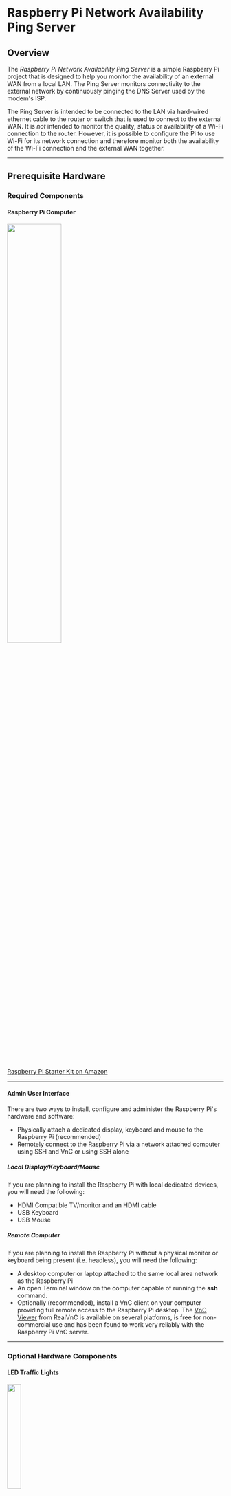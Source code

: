 # Raspberry Pi Network Availability Ping Server

## Overview

The _Raspberry Pi Network Availability Ping Server_ is a simple Raspberry Pi project 
that is designed to help you monitor 
the availability of an external WAN from a local LAN.
The Ping Server monitors connectivity to the external network by continuously 
pinging the DNS Server used by the modem's ISP.

The Ping Server is intended to be connected to the LAN via hard-wired ethernet 
cable to the router or switch that is 
used to connect to the external WAN.
It is _not_ intended to monitor the quality, 
status or availability of a Wi-Fi connection to the router.
However, it is possible to configure the Pi to use Wi-Fi for its network connection and 
therefore monitor both the availability of the Wi-Fi connection and the external WAN together.

----
## Prerequisite Hardware

### Required Components

#### Raspberry Pi Computer

<img src="https://images-na.ssl-images-amazon.com/images/I/814a-VSPKHL._AC_SL1476_.jpg" width="50%" height="50%" />

[Raspberry Pi Starter Kit on Amazon](https://www.amazon.com/ABOX-Raspberry-Complete-Motherboard-Heatsink/dp/B07D8VXWRY/)

----
#### Admin User Interface

There are two ways to install, configure and administer the Raspberry Pi's hardware and software:
- Physically attach a dedicated display, keyboard and mouse to the Raspberry Pi (recommended)
- Remotely connect to the Raspberry Pi via a network attached computer using SSH and VnC or using SSH alone

##### Local Display/Keyboard/Mouse

If you are planning to install the Raspberry Pi with local dedicated devices,
you will need the following:
- HDMI Compatible TV/monitor and an HDMI cable
- USB Keyboard
- USB Mouse

##### Remote Computer

If you are planning to install the Raspberry Pi without a physical monitor or keyboard being present (i.e. headless),
you will need the following:
- A desktop computer or laptop attached to the same local area network as the Raspberry Pi
- An open Terminal window on the computer capable of running the **ssh** command.
- Optionally (recommended), install a VnC client on your computer providing full remote
access to the Raspberry Pi desktop. 
The [VnC Viewer](https://www.realvnc.com/en/connect/download/viewer/) from RealVnC is
available on several platforms, is free for non-commercial use and has been found to work very reliably with the Raspberry Pi VnC server.

----
### Optional Hardware Components

#### LED Traffic Lights

<img src="https://m.media-amazon.com/images/I/81qS7K8xMXL._AC_SL1500_.jpg" width="25%" height="25%" />

[LED Traffic Lights on Amazon](https://www.amazon.com/Pi-Traffic-Light-Raspberry/dp/B00P8VFA42/)

##### When the optional LED Traffic Lights are installed, the Ping Server states are shown as follows: 
- LED yellow - Program starting
- LED yellow & green - Network going up
- LED green - Network up
- LED red & yellow - Network going down
- LED red - Network down
- LED blinking red - Network not connected

----
#### USB Speaker

<img src="https://images-na.ssl-images-amazon.com/images/I/619fDIrwrHL._AC_SL1000_.jpg" width="50%" height="25%" />

[USB Speaker on Amazon](https://www.amazon.com/gp/product/B075M7FHM1/)

----

## Hardware Installation Steps

### Assemble the Raspberry Pi Computer
- Install the Raspberry Pi motherboard in the case
- Attach the two heat sinks to the motherboard
- Attach the case cover to the case

### Install the Raspberry Pi OS on a Micro SD Card
- Download and Install the free [Raspberry Pi Imager](https://www.raspberrypi.org/software/)
- Place a blank micro SD card into an SD card reader/writer and insert it into the computer
- Open the **Raspberry Pi Imager** (or equivalent micro SD card writer)
```
> Select Operating System: Raspberry Pi OS (32-bit)
```
- After clicking Select Device, but before selecting the specific device, 
make a note of the full path where the SD Card has been mounted on this computer.
```
> Select Device: Choose the appropriate SD Card reader
> Select Write
```
**Note:** Writing the OS to the SD card can take some time.

When complete, if you are using real console devices, skip ahead to 
_Final Assembly of the Raspberry Pi Computer_.

##### Headless Only
Otherwise, if you are planning a headless installation, you must enable **ssh** on boot
by adding a file to the boot directory of the micro SD card.

Open a terminal window on the computer with the SD card writer and perform the below commands.
You may need to remove and reinsert the SD card reader/writer 
for the newly created SD card volume to be recognized by the computer.
```
> cd <Directory where the SD Card in mounted on this computer>
> touch ssh
```
**Note:** the **ssh** file only needs to exist. An empty file is OK, 
as the contents of the file does not matter.

Now, close the Terminal window and properly eject the SD card reader/writer.

### Final Assembly of the Raspberry Pi Computer
- Remove the micro SD card from the SD card reader and 
insert it into the Raspberry Pi motherboard
- Attach a LAN Ethernet cable to the Raspberry Pi
- Attach the power supply to the Raspberry Pi
- If **not** headless, attach the monitor, keyboard and mouse, 
power up the Raspberry Pi, and then skip ahead to _Configure the Raspberry Pi OS Settings._

### Headless Initial Configuration of the Raspberry Pi
- Open a terminal window on your computer
- Power up the Raspberry Pi
- Once the Raspberry Pi has finished booting and has connected to the network, 
it will start responding to the ping command.
If you haven't already done so, make a note of the IP address.
```
> ping raspberrypi.local
```
- Make an initial connection to the Raspberry Pi using the **ssh** command.
- For now, just use the the default password of **raspberry**.
It is easier to wait until the upcoming _Raspberry Pi Setup_ wizard to permanently 
change the default password for the default user **pi**.
```
> ssh pi@raspberrypi.local
> passwd: raspberry
```
- Next, enable the **VnC Server** setting to make the Raspberry Pi graphical desktop available remotely.
```
> sudo raspi-config
> select Interface Options
> select P3 VNC 
> select Yes
> select OK
```
- Is is very helpful to change the default display resolution setting 
if you are planning to connect to the graphical desktop using VnC Viewer.
```
> select Display Options
> select D1 Resolution
> select DMT Mode 82 1920x1080 60Hz 16:9
> select OK
> select finish
> Reboot: Yes
```
- This will close the **ssh** session.
- Now, on your computer, open a **VnC Viewer** to get access to the Raspberry Pi graphical desktop.
```
> Open VNC Viewer
> Select 'New Connection...' from the 'File' menu
> For 'VNC Server' enter 'raspberrypi.local'
> For 'Name' enter a name meaningful to you
> OK
> Right-click the new Connection icon and select 'Connect'
(It may tell you that the VNC Server identity check has failed.)
> click 'Continue'
> Username: 'pi'
> Password: 'raspberry'
> OK
```
- When the Raspberry Pi desktop opens, you will receive a warning that SSH is enabled and
the default password for the **pi** user has not been changed.
- Click **OK** to continue with **Welcome to Raspberry Pi**.  
- Click **Next** to begin the **Raspberry Pi Setup Wizard** starting in the next step.

### Configure the Raspberry Pi OS Settings
At this point, if you are using the VNC Viewer to access the Raspberry Pi OS desktop,
the steps will be exactly the same as if you were using a physically attached
display, keyboard and mouse.
#### Raspberry Pi Setup Wizard
- If needed, make a note of the current IP address, then click **Next**
- Select the **Use English language** and **Use US keyboard** checkboxes
- Select a **Country**, **Language**, and **Timezone**, then click **Next**
- Now change the password for the default 'pi' account, then click **Next**
- Select the checkbox if the desktop does not fill the entire screen, then click **Next**
- If you want to use Wi-Fi, select your network, otherwise click **Skip**
- On the **Update Software** panel, click **Next** (**Note:** this may take some time)
- When finished it will notify you that the system is up to date. Click **OK**.
- At this point, the Initial Raspberry Pi Setup is essentially complete. 
- If you are currently **running headless**, click **Restart**. When the reboot is complete, 
restart the VNC Viewer and then skip down to _Software Installation Steps_.
- Otherwise, if you are currently **not running headless**, 
when asked if you want to restart, click **Later**
- Then click the **Raspberry Pi** button at the top left of the screen, select **Preferences**, 
and select **Raspberry Pi Configuration**.
- Select the **Interfaces** tab, then (if not already selected) 
select **Enable** for both VNC and for SSH. This will allow you to run headless later after the 
installation is complete.
- Click **OK**
- Click the **Raspberry Pi** button again, select **Logout**, and then click **Reboot**.
----
## Software Installation Steps
After the reboot is complete, all of the remaining installation steps are performed in a terminal window, 
which can be opened by clicking on the **Terminal** button at the top left of the screen.

If you haven't made a note of it already, 
the following command will tell you your Raspberry Pi's current IP address.
```
> hostname -I
```
##### Update Base Operating System
This step confirms that all of the currently install software is up to date. This should go very quickly if you did the updates in the setup wizard.
```
> sudo apt update
```
If there are no packages that need upgrading, skip ahead to _Install Swift Compiler._
```
> sudo apt upgrade
```
##### Install Swift Compiler
The following commands installs the Swift Tools, Compiler and Library for Raspberry Pi:
```
> curl -s https://packagecloud.io/install/repositories/swift-arm/release/script.deb.sh | sudo bash
> sudo apt-get install swift5
> (need to reply 'y' once, just hit return at the prompt)
```
##### Install the Ping Server
Download the public Ping Server Project from GitHub
```
> git clone https://github.com/Whiffer/PingServer
```
##### Configure and Build the Ping Server

Configure the PingServer to autostart at boot time, then compile the Swift project.
```
> cd PingServer
> mkdir Outages
> cp -r autostart ~/.config/
> swift build
```

##### Install and Configure HTTP Server

After opening a terminal window, follow these steps to install and configure the HTTP server:
```
> sudo apt install nginx
> (need to reply 'y' once, just hit return at the prompt)
> sudo cp /home/pi/PingServer/nginx/nginx.conf /etc/nginx/
> sudo /etc/init.d/nginx reload
> sudo /etc/init.d/nginx start
```

##### Local Test

- Click the **Web Browser** button at the top left of the screen
- After the web browser starts, navigate to **localhost**

##### Remote Test 

- Click the **Open Applications Menu** button at the top left of the screen
- Click **Logout** then select **Reboot**
- Open a Web Browser on a computer on the same LAN and 
then navigate to **raspberrypi.local**.

----
## Operating the Ping Server

##### Stoping the Ping Server
To stop the Ping Server, open a terminal, find the number for the 
PingServer process, then issue a kill command for that process.
```
> ps -ea | grep PingServer
> kill nnn  (where nnn is the process number shown by the grep command)
```
##### Updating the Ping Server
To update the PingServer from GitHub:
```
> cd PingServer
> git pull https://github.com/Whiffer/PingServer
> swift run
```
##### Starting the Ping Server
These are the steps to get started:
```
> cd PingServer
> swift run
```
##### Viewing the Ping Server Status
- Open a web browser on the local network
- Navigate to **raspberrypi.local**

----
## Ping Server Internal Logic

### Ping Server Program

- PingServer (Swift App)
- customize IP address for pings (e.g. Xfinity DNS is 75.75.75.75)
- writes '~/PingServer/www/CurrentStatus.js' once per second
- shows most recent ping round trip time and the minimum, maximum, 
average and standard deviation of the pings for the last minute.
- Each time an Outage is cleared, details of the Outage are written to: 
'~/PingServer/Outages/Outage_YYYY_MM_DD_HH_MM_SS.json'
- '~/PingServer/www/OutageHistory.js' is replaced after each outage is cleared

### Web Server
```
> sudo service nginx stop
> sudo service nginx start
> sudo service nginx restart
> sudo /etc/init.d/nginx reload
```

- nginx HTTP Server
- Web server root directory configured to be: '~/PingServer/www'
- index.html (browser auto reloads once per second)
- index.html embeds CurrentStatus.js and OutageHistory.js that are written by PingServer
- Direct any web browser to: raspberrypi.local or its direct IP address
----
